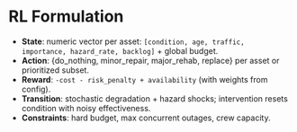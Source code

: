 
# RL Formulation

- **State**: numeric vector per asset: `[condition, age, traffic, importance, hazard_rate, backlog]` + global budget.
- **Action**: {do_nothing, minor_repair, major_rehab, replace} per asset or prioritized subset.
- **Reward**: `-cost - risk_penalty + availability` (with weights from config).
- **Transition**: stochastic degradation + hazard shocks; intervention resets condition with noisy effectiveness.
- **Constraints**: hard budget, max concurrent outages, crew capacity.
